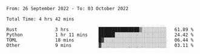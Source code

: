 <!--START_SECTION:waka-->

```text
From: 26 September 2022 - To: 03 October 2022

Total Time: 4 hrs 42 mins

Rust              3 hrs           ███████████████▒░░░░░░░░░   61.89 %
Python            1 hr 11 mins    ██████░░░░░░░░░░░░░░░░░░░   24.42 %
TOML              18 mins         █▓░░░░░░░░░░░░░░░░░░░░░░░   06.44 %
Other             9 mins          ▓░░░░░░░░░░░░░░░░░░░░░░░░   03.11 %
```

<!--END_SECTION:waka-->
